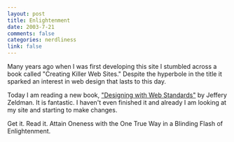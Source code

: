 ```yaml
--- 
layout: post
title: Enlightenment
date: 2003-7-21
comments: false
categories: nerdliness
link: false
---
```

Many years ago when I was first developing this site I stumbled across a book called "Creating Killer Web Sites." Despite the hyperbole in the title it sparked an interest in web design that lasts to this day.

Today I am reading a new book, <a href="http://www.zeldman.com/dwws/" target="_blank">"Designing with Web Standards"</a> by Jeffery Zeldman. It is fantastic. I haven't even finished it and already I am looking at my site and starting to make changes.

Get it. Read it. Attain Oneness with the One True Way in a Blinding Flash of Enlightenment.
